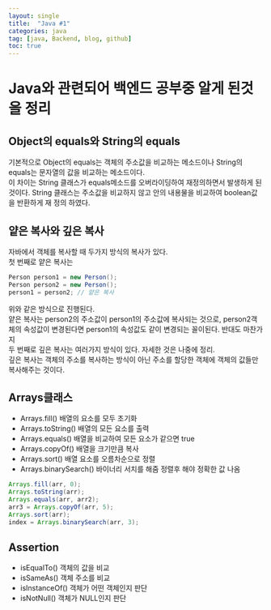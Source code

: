 ```yaml
---
layout: single
title:  "Java #1"
categories: java
tag: [java, Backend, blog, github]
toc: true
---
```


# Java와 관련되어 백엔드 공부중 알게 된것을 정리

## Object의 equals와 String의 equals
기본적으로 Object의 equals는 객체의 주소값을 비교하는 메소드이나 String의 equals는 문자열의 값을 비교하는 메소드이다.<br>
이 차이는 String 클래스가 equals메소드를 오버라이딩하여 재정의하면서 발생하게 된것이다. String 클래스는 주소값을 비교하지 않고 안의 내용물을 비교하여 boolean값을 반환하게 재 정의 하였다.<br>

## 얕은 복사와 깊은 복사
자바에서 객체를 복사할 때 두가지 방식의 복사가 있다.<br>
첫 번째로 얕은 복사는 
```java
Person person1 = new Person();
Person person2 = new Person();
person1 = person2; // 얕은 복사
```
위와 같은 방식으로 진행된다.<br>
얕은 복사는 person2의 주소값이 person1의 주소값에 복사되는 것으로, person2객체의 속성값이 변경된다면 person1의 속성값도 같이 변경되는 꼴이된다. 반대도 마찬가지
<br>
두 번째로 깊은 복사는 여러가지 방식이 있다. 자세한 것은 나중에 정리.<br>
깊은 복사는 객체의 주소를 복사하는 방식이 아닌 주소를 할당한 객체에 객체의 값들만 복사해주는 것이다.

## Arrays클래스
- Arrays.fill() 배열의 요소를 모두 초기화
- Arrays.toString() 배열의 모든 요소를 출력
- Arrays.equals() 배열을 비교하여 모든 요소가 같으면 true
- Arrays.copyOf() 배열을 크기만큼 복사
- Arrays.sort() 배열 요소를 오름차순으로 정렬
- Arrays.binarySearch() 바이너리 서치를 해줌 정렬후 해야 정확한 값 나옴
```java
Arrays.fill(arr, 0);
Arrays.toString(arr);
Arrays.equals(arr, arr2);
arr3 = Arrays.copyOf(arr, 5);
Arrays.sort(arr);
index = Arrays.binarySearch(arr, 3);
```

## Assertion
- isEqualTo() 객체의 값을 비교
- isSameAs() 객체 주소를 비교
- isInstanceOf() 객체가 어떤 객체인지 판단
- isNotNull() 객체가 NULL인지 판단
